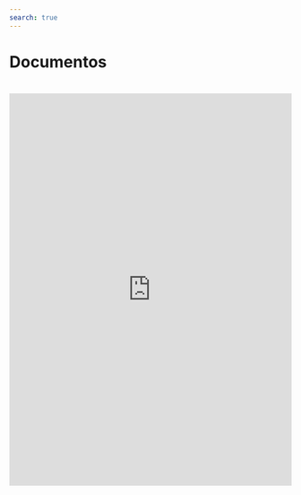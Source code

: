 ```yaml
---
search: true
---
```


# Documentos

<iframe src="https://widgets.modyo.com/inversiones/documentos" width="100%" height="700px" frameBorder="0"  style="overflow:auto;margin-top:20px;"/>
